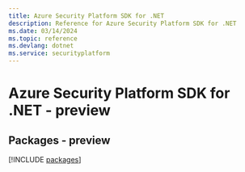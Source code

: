 ```yaml
---
title: Azure Security Platform SDK for .NET
description: Reference for Azure Security Platform SDK for .NET
ms.date: 03/14/2024
ms.topic: reference
ms.devlang: dotnet
ms.service: securityplatform
---
```

# Azure Security Platform SDK for .NET - preview
## Packages - preview
[!INCLUDE [packages](security-platform-index.md)]